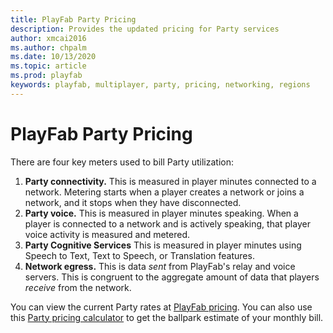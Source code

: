 ```yaml
---
title: PlayFab Party Pricing
description: Provides the updated pricing for Party services
author: xmcai2016
ms.author: chpalm
ms.date: 10/13/2020
ms.topic: article
ms.prod: playfab
keywords: playfab, multiplayer, party, pricing, networking, regions
---
```

# PlayFab Party Pricing

There are four key meters used to bill Party utilization:

1. **Party connectivity.** This is measured in player minutes connected to a network. Metering starts when a player creates a network or joins a network, and it stops when they have disconnected.
2. **Party voice.** This is measured in player minutes speaking. When a player is connected to a network and is actively speaking, that player voice activity is measured and metered.
3. **Party Cognitive Services** This is measured in player minutes using Speech to Text, Text to Speech, or Translation features.
4. **Network egress.** This is data *sent* from PlayFab's relay and voice servers. This is congruent to the aggregate amount of data that players *receive* from the network.

You can view the current Party rates at [PlayFab pricing](https://playfab.com/pricing). You can also use this [Party pricing calculator](https://playfab.com/party-calculator/) to get the ballpark estimate of your monthly bill.
